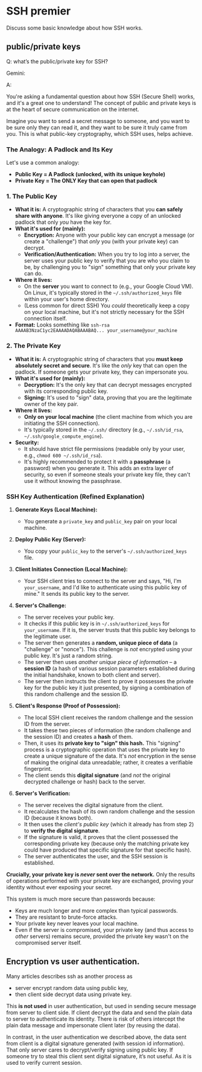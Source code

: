 # SSH premier 

Discuss some basic knowledge about how SSH works.

## public/private keys 

Q: what’s the public/private key for SSH? 

Gemini: 

A: 

You're asking a fundamental question about how SSH (Secure Shell) works, and it's a great one to understand\! The concept of public and private keys is at the heart of secure communication on the internet.

Imagine you want to send a secret message to someone, and you want to be sure only they can read it, and they want to be sure it truly came from you. This is what public-key cryptography, which SSH uses, helps achieve.

### The Analogy: A Padlock and Its Key

Let's use a common analogy:

* **Public Key \= A Padlock (unlocked, with its unique keyhole)**  
* **Private Key \= The ONLY Key that can open that padlock**

### 1\. The **Public Key**

* **What it is:** A cryptographic string of characters that you **can safely share with anyone**. It's like giving everyone a copy of an unlocked padlock that only *you* have the key for.  
* **What it's used for (mainly):**  
  * **Encryption:** Anyone with your public key can encrypt a message (or create a "challenge") that *only* you (with your private key) can decrypt.  
  * **Verification/Authentication:** When you try to log into a server, the server uses your public key to verify that you are who you claim to be, by challenging you to "sign" something that only your private key can do.  
* **Where it lives:**  
  * On the **server** you want to connect to (e.g., your Google Cloud VM). On Linux, it's typically stored in the `~/.ssh/authorized_keys` file within your user's home directory.  
  * (Less common for direct SSH) You *could* theoretically keep a copy on your local machine, but it's not strictly necessary for the SSH connection itself.  
* **Format:** Looks something like `ssh-rsa AAAAB3NzaC1yc2EAAAADAQABAAABAQ... your_username@your_machine`

### 2\. The **Private Key**

* **What it is:** A cryptographic string of characters that you **must keep absolutely secret and secure**. It's like the *only* key that can open the padlock. If someone gets your private key, they can impersonate you.  
* **What it's used for (mainly):**  
  * **Decryption:** It's the only key that can decrypt messages encrypted with its corresponding public key.  
  * **Signing:** It's used to "sign" data, proving that you are the legitimate owner of the key pair.  
* **Where it lives:**  
  * **Only on your local machine** (the client machine from which you are initiating the SSH connection).  
  * It's typically stored in the `~/.ssh/` directory (e.g., `~/.ssh/id_rsa`, `~/.ssh/google_compute_engine`).  
* **Security:**  
  * It should have strict file permissions (readable only by your user, e.g., `chmod 600 ~/.ssh/id_rsa`).  
  * It's highly recommended to protect it with a **passphrase** (a password) when you generate it. This adds an extra layer of security, so even if someone steals your private key file, they can't use it without knowing the passphrase.

### SSH Key Authentication (Refined Explanation)

1. **Generate Keys (Local Machine):**  
     
   * You generate a `private_key` and `public_key` pair on your local machine.

   

2. **Deploy Public Key (Server):**  
     
   * You copy your `public_key` to the server's `~/.ssh/authorized_keys` file.

   

3. **Client Initiates Connection (Local Machine):**  
     
   * Your SSH client tries to connect to the server and says, "Hi, I'm `your_username`, and I'd like to authenticate using this public key of mine." It sends its public key to the server.

   

4. **Server's Challenge:**  
     
   * The server receives your public key.  
   * It checks if this public key is in `~/.ssh/authorized_keys` for `your_username`. If it is, the server trusts that this public key belongs to the legitimate user.  
   * The server then generates a **random, unique piece of data** (a "challenge" or "nonce"). This challenge is *not* encrypted using your public key. It's just a random string.  
   * The server then uses *another unique piece of information* – a **session ID** (a hash of various session parameters established during the initial handshake, known to both client and server).  
   * The server then instructs the client to prove it possesses the private key for the public key it just presented, by signing a combination of this random challenge and the session ID.

   

5. **Client's Response (Proof of Possession):**  
     
   * The local SSH client receives the random challenge and the session ID from the server.  
   * It takes these two pieces of information (the random challenge and the session ID) and creates a **hash** of them.  
   * Then, it uses its **private key to "sign" this hash.** This "signing" process is a cryptographic operation that uses the private key to create a unique signature of the data. It's *not* encryption in the sense of making the original data unreadable; rather, it creates a verifiable fingerprint.  
   * The client sends this **digital signature** (and *not* the original decrypted challenge or hash) back to the server.

   

6. **Server's Verification:**  
     
   * The server receives the digital signature from the client.  
   * It recalculates the hash of its own random challenge and the session ID (because it knows both).  
   * It then uses the *client's public key* (which it already has from step 2\) to **verify the digital signature**.  
   * If the signature is valid, it proves that the client possessed the corresponding private key (because only the matching private key could have produced that specific signature for that specific hash).  
   * The server authenticates the user, and the SSH session is established.

**Crucially, your private key is *never* sent over the network.** Only the results of operations performed with your private key are exchanged, proving your identity without ever exposing your secret.

This system is much more secure than passwords because:

* Keys are much longer and more complex than typical passwords.  
* They are resistant to brute-force attacks.  
* Your private key never leaves your local machine.  
* Even if the server is compromised, your private key (and thus access to *other* servers) remains secure, provided the private key wasn't on the compromised server itself.

## Encryption vs user authentication. 

Many articles describes ssh as another process as

* server encrypt random data using public key,   
* then client side decrypt data using private key. 

This **is not used** in user authentication, but used in sending secure message from server to client side.  If client decrypt the data and send the plain data to server to authenticate its identity. There is risk of others intercept the plain data message and impersonate client later (by reusing the data). 

In contrast, in the user authentication we described above, the data sent from client is a digital signature generated (with session id information). That only server cares to decrypt/verify signing using public key. If someone try to steal this client sent  digital signature, it’s not useful. As it is used to verify current session.   